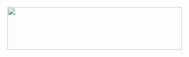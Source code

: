<img src="https://user-images.githubusercontent.com/4600978/139618559-7909311b-e62c-4096-af6d-aeaf17896e69.gif" width="400" height="100"/>
